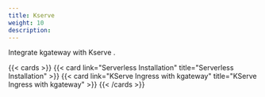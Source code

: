 ```yaml
---
title: Kserve
weight: 10
description: 
---
```


Integrate kgateway with Kserve .

{{< cards >}}
  {{< card link="Serverless Installation" title="Serverless Installation" >}}
  {{< card link="KServe Ingress with kgateway" title="KServe Ingress with kgateway" >}}
{{< /cards >}}

